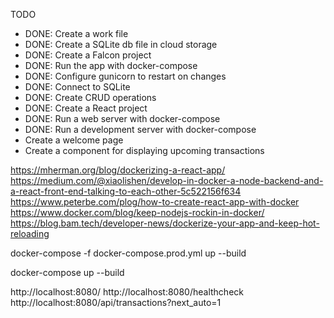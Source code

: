 
TODO
- DONE: Create a work file
- DONE: Create a SQLite db file in cloud storage
- DONE: Create a Falcon project
- DONE: Run the app with docker-compose
- DONE: Configure gunicorn to restart on changes
- DONE: Connect to SQLite
- DONE: Create CRUD operations
- DONE: Create a React project
- DONE: Run a web server with docker-compose
- DONE: Run a development server with docker-compose
- Create a welcome page
- Create a component for displaying upcoming transactions

https://mherman.org/blog/dockerizing-a-react-app/
https://medium.com/@xiaolishen/develop-in-docker-a-node-backend-and-a-react-front-end-talking-to-each-other-5c522156f634
https://www.peterbe.com/plog/how-to-create-react-app-with-docker
https://www.docker.com/blog/keep-nodejs-rockin-in-docker/
https://blog.bam.tech/developer-news/dockerize-your-app-and-keep-hot-reloading

docker-compose -f docker-compose.prod.yml up --build

docker-compose up --build

http://localhost:8080/
http://localhost:8080/healthcheck
http://localhost:8080/api/transactions?next_auto=1


